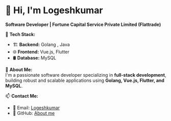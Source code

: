 # 👋 Hi, I'm Logeshkumar  
**Software Developer | Fortune Capital Service Private Limited (Flattrade)**  

🚀 **Tech Stack:**  
- 🏗️ **Backend:** Golang , Java
- 🌐 **Frontend:** Vue.js, Flutter  
- 🛢️ **Database:** MySQL  

📌 **About Me:**  
I'm a passionate software developer specializing in **full-stack development**, building robust and scalable applications using **Golang, Vue.js, Flutter, and MySQL**.

📫 **Contact Me:**  
- 📧 Email: [Logeshkumar]("logeshkumar.p@fcsonline.co.in")  
- 🔗 GitHub: [About me](https://github.com/Logeshkumar1803)  



